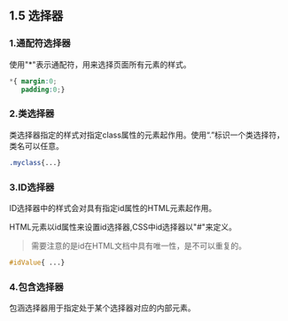 ## 1.5 选择器

### 1.通配符选择器

使用"\*"表示通配符，用来选择页面所有元素的样式。

```css
*{ margin:0;
   padding:0;}
```

### 2.类选择器

类选择器指定的样式对指定class属性的元素起作用。使用“.”标识一个类选择符，类名可以任意。

```css
.myclass{...}
```

### 3.ID选择器

ID选择器中的样式会对具有指定id属性的HTML元素起作用。

HTML元素以id属性来设置id选择器,CSS中id选择器以"\#"来定义。

> 需要注意的是id在HTML文档中具有唯一性，是不可以重复的。

```css
#idValue{ ...}
```

### 4.包含选择器

包涵选择器用于指定处于某个选择器对应的内部元素。

